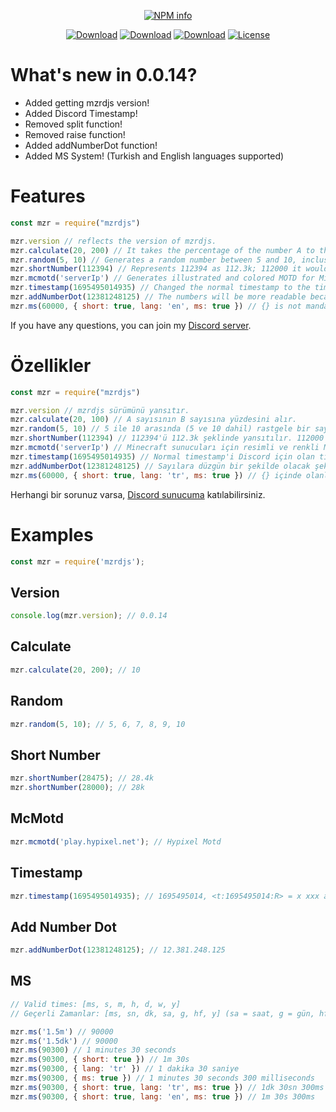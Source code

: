 <div align="center">
<p>
   <a href="https://nodei.co/npm/mzrdjs/"><img src="https://nodei.co/npm/mzrdjs.png?downloads=true&stars=true" alt="NPM info" /></a>
 </p>
<p>
    <a href="https://www.npmjs.com/package/mzrdjs"><img src="https://img.shields.io/npm/dt/mzrdjs.svg?style=flat-square" alt="Download" /></a>
    <a href="https://www.npmjs.com/package/mzrdjs"><img src="https://img.shields.io/npm/dw/mzrdjs.svg?style=flat-square" alt="Download" /></a>
    <a href="https://www.npmjs.com/package/mzrdjs"><img src="https://img.shields.io/npm/dm/mzrdjs.svg?style=flat-square" alt="Download" /></a>
    <a href="https://www.npmjs.com/package/mzrdjs"><img src="https://img.shields.io/npm/l/mzrdjs.svg?style=flat-square" alt="License" /></a>
 </p>
</div>

# What's new in 0.0.14?
- Added getting mzrdjs version!
- Added Discord Timestamp!
- Removed split function!
- Removed raise function!
- Added addNumberDot function!
- Added MS System! (Turkish and English languages supported)

# Features

```js
const mzr = require("mzrdjs")

mzr.version // reflects the version of mzrdjs.
mzr.calculate(20, 200) // It takes the percentage of the number A to the number B.
mzr.random(5, 10) // Generates a random number between 5 and 10, inclusive.
mzr.shortNumber(112394) // Represents 112394 as 112.3k; 112000 it would be represented as 112k.
mzr.mcmotd('serverIp') // Generates illustrated and colored MOTD for Minceraft servers.
mzr.timestamp(1695495014935) // Changed the normal timestamp to the timestamp for Discord.
mzr.addNumberDot(12381248125) // The numbers will be more readable because it adds a dot.
mzr.ms(60000, { short: true, lang: 'en', ms: true }) // {} is not mandatory. Supports Turkish (TR) and English (EN) languages.
```
If you have any questions, you can join my [Discord server](https://discord.gg/ktVdQYrtXF).

# Özellikler

```js
const mzr = require("mzrdjs")

mzr.version // mzrdjs sürümünü yansıtır.
mzr.calculate(20, 100) // A sayısının B sayısına yüzdesini alır.
mzr.random(5, 10) // 5 ile 10 arasında (5 ve 10 dahil) rastgele bir sayı oluşturur.
mzr.shortNumber(112394) // 112394'ü 112.3k şeklinde yansıtılır. 112000 olsaydı 112k olarak yansırdı.
mzr.mcmotd('serverIp') // Minecraft sunucuları için resimli ve renkli MOTD oluşturur.
mzr.timestamp(1695495014935) // Normal timestamp'i Discord için olan timestamp'e çevirir.
mzr.addNumberDot(12381248125) // Sayılara düzgün bir şekilde olacak şekilde nokta ekler.
mzr.ms(60000, { short: true, lang: 'tr', ms: true }) // {} içinde olanlar zorunlu değildir. Türkçe (TR) ve İngilizce (EN) dillerini destekler.
```
Herhangi bir sorunuz varsa, [Discord sunucuma](https://discord.gg/ktVdQYrtXF) katılabilirsiniz.

# Examples
```js
const mzr = require('mzrdjs');
```
## Version
```js
console.log(mzr.version); // 0.0.14
```
## Calculate
```js
mzr.calculate(20, 200); // 10
```
## Random
```js
mzr.random(5, 10); // 5, 6, 7, 8, 9, 10
```
## Short Number
```js
mzr.shortNumber(28475); // 28.4k
mzr.shortNumber(28000); // 28k
```
## McMotd
```js
mzr.mcmotd('play.hypixel.net'); // Hypixel Motd
```
## Timestamp
```js
mzr.timestamp(1695495014935); // 1695495014, <t:1695495014:R> = x xxx ago
```
## Add Number Dot
```js
mzr.addNumberDot(12381248125); // 12.381.248.125
```
## MS
```js
// Valid times: [ms, s, m, h, d, w, y]
// Geçerli Zamanlar: [ms, sn, dk, sa, g, hf, y] (sa = saat, g = gün, hf = hafta, y = yıl)

mzr.ms('1.5m') // 90000
mzr.ms('1.5dk') // 90000
mzr.ms(90300) // 1 minutes 30 seconds
mzr.ms(90300, { short: true }) // 1m 30s
mzr.ms(90300, { lang: 'tr' }) // 1 dakika 30 saniye
mzr.ms(90300, { ms: true }) // 1 minutes 30 seconds 300 milliseconds
mzr.ms(90300, { short: true, lang: 'tr', ms: true }) // 1dk 30sn 300ms
mzr.ms(90300, { short: true, lang: 'en', ms: true }) // 1m 30s 300ms
```

